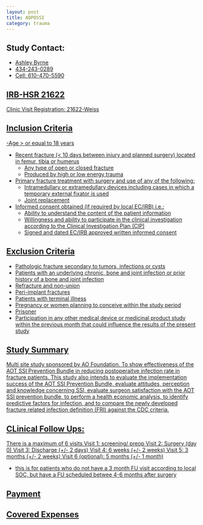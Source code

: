 ```yaml
---
layout: post
title: AOPOSSI
category: trauma
---
```


## Study Contact:
- <a href="mailto:AEB6Q@hscmail.mcc.virginia.edu">Ashley Byrne 
- 434-243-0289
- Cell: 610-470-5590

## IRB-HSR 21622
Clinic Visit Registration:
21622-Weiss

## Inclusion Criteria

-Age > or equal to 18 years
- Recent fracture (< 10 days between injury and planned surgery) located in femur, tibia or humerus
  - Any type of open or closed fracture
  - Produced by high or low energy trauma
- Primary fracture treatment with surgery and use of any of the following:
  - Intramedullary or extramedullary devices including cases in which a temporary external fixator is used
  - Joint replacement
- Informed consent obtained (if required by local EC/IRB) i.e.: 
  - Ability to understand the content of the patient information
  - Willingness and ability to participate in the clinical investigation according to the Clinical Investigation Plan (CIP)
  - Signed and dated EC/IRB approved written informed consent

## Exclusion Criteria

- Pathologic fracture secondary to tumors, infections or cysts
- Patients with an underlying chronic, bone and joint infection or prior history of a bone and joint infection
- Refracture and non-union
- Peri-implant fractures
- Patients with terminal illness
- Pregnancy or women planning to conceive within the study period
- Prisoner
- Participation in any other medical device or medicinal product study within the previous month that could influence the results of the present study

## Study Summary

Multi site study sponsored by AO Foundation. To show effectiveness of the AOT SSI Prevention Bundle in reducing postoperaitve infection rate in fracture patients.  This study also intends to evaluate the implementation success of the AOT SSI Prevention Bundle, evaluate attitudes, perception and knowledge concerning SSI, evaluate surgeon satisfaction with the AOT SSI prevention bundle, to perform a health economic analysis, to identify predictive factors for infection, and to compare the newly developed fracture related infection definition (FRI) against the CDC criteria. 

## CLinical Follow Ups:

There is a maximum of 6 visits
Visit 1: screening/ preop 
Visit 2: Surgery (day 0)
Visit 3: Discharge (+/- 2 days)
Visit 4: 6 weeks (+/- 2 weeks)
Visit 5: 3 months (+/- 2 weeks)
Visit 6 (optional): 5 months (+/- 1 month)
- this is for patients who do not have a 3 month FU visit according to local SOC, but have a FU scheduled betwee 4-6 months after surgery


## Payment

## Covered Expenses
